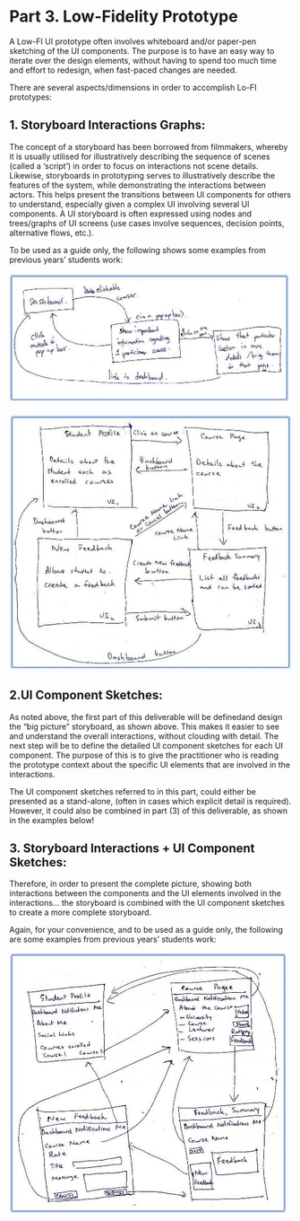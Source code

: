 # Part 3. Low-Fidelity Prototype

A Low-FI UI prototype often involves whiteboard and/or paper-pen sketching
of the UI components. The purpose is to have an easy way to iterate over 
the design elements, without having to spend too much time and effort to redesign, 
when fast-paced changes are needed. 

There are several aspects/dimensions in order to accomplish Lo-FI prototypes:

## 1. Storyboard Interactions Graphs: 

The concept of a storyboard has been borrowed from filmmakers, 
whereby it is usually utilised for illustratively describing the sequence 
of scenes (called a ‘script’) in order to focus on interactions not scene details. 
Likewise, storyboards in prototyping serves to illustratively describe the 
features of the system, while demonstrating the interactions between actors. 
This helps present the transitions between UI components for others to understand, 
especially given a complex UI involving several UI components. A UI storyboard 
is often expressed using nodes and trees/graphs of UI screens 
(use cases involve sequences, decision points, alternative flows, etc.).

To be used as a guide only, the following shows some examples 
from previous years’ students work:


![alt text](img1.jpg)

![alt text](img2.jpg)

## 2.UI Component Sketches: 

As noted above, the first part of this deliverable will be definedand design 
the “big picture” storyboard, as shown above. This makes it easier to see and 
understand the overall interactions, without clouding with detail. The next step 
will be to define the detailed UI component sketches for each UI component. 
The purpose of this is to give the practitioner who is reading the prototype 
context about the specific UI elements that are involved in the interactions.

The UI component sketches referred to in this part, could either be presented 
as a stand-alone, (often in cases which explicit detail is required). 
However, it could also be combined in part (3) of this deliverable, 
as shown in the examples below!


## 3. Storyboard Interactions + UI Component Sketches: 

Therefore, in order to present the complete picture, showing both 
interactions between the components and the UI elements involved in the 
interactions... the storyboard is combined with the UI component sketches to 
create a more complete storyboard.

Again, for your convenience, and to be used as a guide only, 
the following are some examples from previous years’ students work:

![alt text](img3.jpg)



